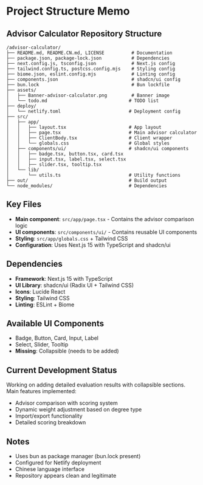 # Project Structure Memo

## Advisor Calculator Repository Structure

```
/advisor-calculator/
├── README.md, README.CN.md, LICENSE          # Documentation
├── package.json, package-lock.json           # Dependencies
├── next.config.js, tsconfig.json             # Next.js config
├── tailwind.config.ts, postcss.config.mjs    # Styling config
├── biome.json, eslint.config.mjs             # Linting config
├── components.json                           # shadcn/ui config
├── bun.lock                                  # Bun lockfile
├── assets/
│   ├── Banner-advisor-calculator.png         # Banner image
│   └── todo.md                              # TODO list
├── deploy/
│   └── netlify.toml                         # Deployment config
├── src/
│   ├── app/
│   │   ├── layout.tsx                       # App layout
│   │   ├── page.tsx                         # Main advisor calculator
│   │   ├── ClientBody.tsx                   # Client wrapper
│   │   └── globals.css                      # Global styles
│   ├── components/ui/                       # shadcn/ui components
│   │   ├── badge.tsx, button.tsx, card.tsx
│   │   ├── input.tsx, label.tsx, select.tsx
│   │   ├── slider.tsx, tooltip.tsx
│   └── lib/
│       └── utils.ts                         # Utility functions
├── out/                                     # Build output
└── node_modules/                            # Dependencies
```

## Key Files

- **Main component**: `src/app/page.tsx` - Contains the advisor comparison logic
- **UI components**: `src/components/ui/` - Contains reusable UI components
- **Styling**: `src/app/globals.css` + Tailwind CSS
- **Configuration**: Uses Next.js 15 with TypeScript and shadcn/ui

## Dependencies

- **Framework**: Next.js 15 with TypeScript
- **UI Library**: shadcn/ui (Radix UI + Tailwind CSS)
- **Icons**: Lucide React
- **Styling**: Tailwind CSS
- **Linting**: ESLint + Biome

## Available UI Components

- Badge, Button, Card, Input, Label
- Select, Slider, Tooltip
- **Missing**: Collapsible (needs to be added)

## Current Development Status

Working on adding detailed evaluation results with collapsible sections. Main features implemented:
- Advisor comparison with scoring system
- Dynamic weight adjustment based on degree type
- Import/export functionality
- Detailed scoring breakdown

## Notes

- Uses bun as package manager (bun.lock present)
- Configured for Netlify deployment
- Chinese language interface
- Repository appears clean and legitimate